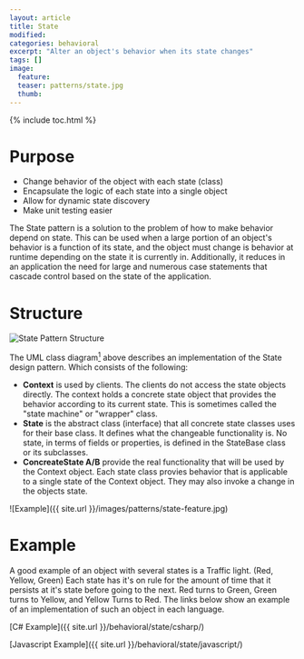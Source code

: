 ```yaml
---
layout: article
title: State
modified:
categories: behavioral
excerpt: "Alter an object's behavior when its state changes"
tags: []
image:
  feature: 
  teaser: patterns/state.jpg
  thumb:
---
```


{% include toc.html %}

# Purpose

* Change behavior of the object with each state (class)
* Encapsulate the logic of each state into a single object
* Allow for dynamic state discovery
* Make unit testing easier

The State pattern is a solution to the problem of how to make behavior depend on state. This can be used when a large 
portion of an object's behavior is a function of its state, and the object must change is behavior at runtime depending on the state it is currently in. Additionally, it reduces in an application the need for large and numerous case statements that cascade control based on the state of the application.

# Structure

![State Pattern Structure](https://upload.wikimedia.org/wikipedia/commons/thumb/e/e8/State_Design_Pattern_UML_Class_Diagram.svg/470px-State_Design_Pattern_UML_Class_Diagram.svg.png)

The UML class diagram[<sup>1</sup>](https://en.wikipedia.org/wiki/State_pattern) above describes an implementation of the State design pattern. Which consists of the following:

* **Context** is used by clients. The clients do not access the state objects directly. The context holds a concrete state object that provides the behavior according to its current state. This is sometimes called the "state machine" or "wrapper" class.
* **State** is the abstract class (interface) that all concrete state classes uses for their base class. It defines what the changeable functionality is. No state, in terms of fields or properties, is defined in the StateBase class or its subclasses.
* **ConcreateState A/B** provide the real functionality that will be used by the Context object. Each state class provies behavior that is applicable to a single state of the Context object. They may also invoke a change in the objects state.


![Example]({{ site.url }}/images/patterns/state-feature.jpg)

# Example 

A good example of an object with several states is a Traffic light. (Red, Yellow, Green)
Each state has it's on rule for the amount of time that it persists at it's state before going to the next. Red turns to Green, Green turns to Yellow, and Yellow Turns to Red.
The links below show an example of an implementation of such an object in each language.

 [C# Example]({{ site.url }}/behavioral/state/csharp/)


 [Javascript Example]({{ site.url }}/behavioral/state/javascript/)

